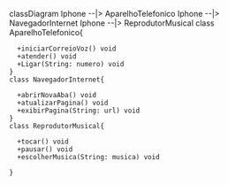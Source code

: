 classDiagram
    Iphone --|> AparelhoTelefonico
    Iphone --|> NavegadorInternet
    Iphone --|> ReprodutorMusical
    class AparelhoTelefonico{
    
      +iniciarCorreioVoz() void
      +atender() void
      +Ligar(String: numero) void
    }
    class NavegadorInternet{
      
      +abrirNovaAba() void
      +atualizarPagina() void
      +exibirPagina(String: url) void
    }
    class ReprodutorMusical{
      
      +tocar() void
      +pausar() void
      +escolherMusica(String: musica) void
      
    }
